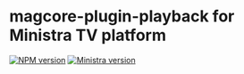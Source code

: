 # magcore-plugin-playback for Ministra TV platform

[![NPM version](https://img.shields.io/npm/v/magcore-plugin-playback.svg?style=flat-square)](https://www.npmjs.com/package/magcore-plugin-playback)
[![Ministra version](https://img.shields.io/badge/Ministra-5.6.0-%23532560.svg?style=flat-square)](https://ministra.com)
